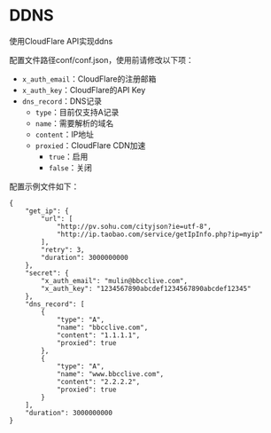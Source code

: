# DDNS
使用CloudFlare API实现ddns

配置文件路径conf/conf.json，使用前请修改以下项：

- `x_auth_email`：CloudFlare的注册邮箱
- `x_auth_key`：CloudFlare的API Key
- `dns_record`：DNS记录
    + `type`：目前仅支持A记录
    + `name`：需要解析的域名
    + `content`：IP地址
    + `proxied`：CloudFlare CDN加速
        * `true`：启用
        * `false`：关闭

配置示例文件如下：

```
{
    "get_ip": {
        "url": [
            "http://pv.sohu.com/cityjson?ie=utf-8",
            "http://ip.taobao.com/service/getIpInfo.php?ip=myip"
        ],
        "retry": 3,
        "duration": 3000000000
    },
    "secret": {
        "x_auth_email": "mulin@bbcclive.com",
        "x_auth_key": "1234567890abcdef1234567890abcdef12345"
    },
    "dns_record": [
        {
            "type": "A",
            "name": "bbcclive.com",
            "content": "1.1.1.1",
            "proxied": true
        },
        {
            "type": "A",
            "name": "www.bbcclive.com",
            "content": "2.2.2.2",
            "proxied": true
        }
    ],
    "duration": 3000000000
}
```